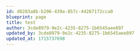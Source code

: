 ```yaml
---
id: d0283a8b-b206-439a-857c-44267172cca0
blueprint: page
title: test
author: 3cde8979-9e2c-4235-8275-1b6545aee897
updated_by: 3cde8979-9e2c-4235-8275-1b6545aee897
updated_at: 1715737698
---
```

